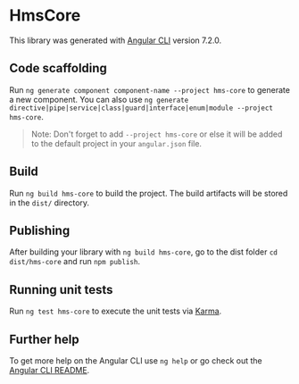 # HmsCore

This library was generated with [Angular CLI](https://github.com/angular/angular-cli) version 7.2.0.

## Code scaffolding

Run `ng generate component component-name --project hms-core` to generate a new component. You can also use `ng generate directive|pipe|service|class|guard|interface|enum|module --project hms-core`.
> Note: Don't forget to add `--project hms-core` or else it will be added to the default project in your `angular.json` file. 

## Build

Run `ng build hms-core` to build the project. The build artifacts will be stored in the `dist/` directory.

## Publishing

After building your library with `ng build hms-core`, go to the dist folder `cd dist/hms-core` and run `npm publish`.

## Running unit tests

Run `ng test hms-core` to execute the unit tests via [Karma](https://karma-runner.github.io).

## Further help

To get more help on the Angular CLI use `ng help` or go check out the [Angular CLI README](https://github.com/angular/angular-cli/blob/master/README.md).
